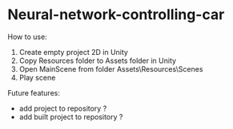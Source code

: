 # Neural-network-controlling-car

How to use:
1. Create empty project 2D in Unity
2. Copy Resources folder to Assets folder in Unity
3. Open MainScene from folder Assets\Resources\Scenes
4. Play scene

Future features:
- add project to repository ?
- add built project to repository ?
